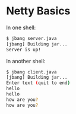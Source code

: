 # Netty Basics

In one shell:

```bash
$ jbang server.java
[jbang] Building jar...
Server is up!
```

In another shell:


```bash
$ jbang client.java
[jbang] Building jar...
Enter text (quit to end)
hello
hello
how are you?
how are you?
```
